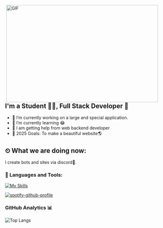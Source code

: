 <img align="right" alt="GIF" src="https://github.com/abhisheknaiidu/abhisheknaiidu/blob/master/code.gif?raw=true" width="500" height="320" />

## I'm a Student 👨‍🎓, Full Stack Developer 🚀
- 🔭 I’m currently working on a large and special application.
- 🌱 I’m currently learning 😂
- 🤔 I am getting help from web backend developer
- 🥅 2025 Goals: To make a beautiful website🌎


## ⏲ What we are doing now:
I create bots and sites via discord📃.


### 🔧 Languages and Tools:

[![My Skills](https://skillicons.dev/icons?i=js,py,cs,c,django,html,css,vscode,ps,npm,nodejs,ai,git,arduino)](https://skillicons.dev)
<br />

[![spotify-github-profile](https://spotify-github-profile.kittinanx.com/api/view?uid=1c7etgggchj6mwzf1khta5nj8&cover_image=true&theme=novatorem&show_offline=false&background_color=121212&interchange=false&bar_color=53b14f&bar_color_cover=false)](https://spotify-github-profile.kittinanx.com/api/view?uid=1c7etgggchj6mwzf1khta5nj8&redirect=true)


### GitHub Analytics 📊

 ![Top Langs](https://github-readme-stats.vercel.app/api/top-langs/?username=AstroWise0&layout=compact)

<br />
<br />
